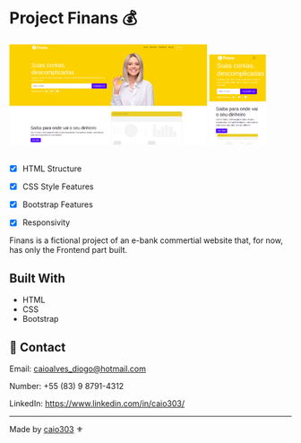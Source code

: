 # Project Finans :moneybag:

<div>
  <img width="70%" alt="Notebook Size Responsivity" src="https://github.com/caio303/finans-project/blob/master/imagens/finans-web.png">
  <img width="20%" alt="Cellphone Size Responsivity" src="https://github.com/caio303/finans-project/blob/master/imagens/finans-mob.png">
</div

  ## &nbsp;

- [x] HTML Structure

- [x] CSS Style Features

- [x] Bootstrap Features

- [x] Responsivity

Finans is a fictional project of an e-bank commertial website that, for now, has only the Frontend part built.

## Built With

* HTML
* CSS
* Bootstrap 

## :cactus: Contact

Email: [caioalves_diogo@hotmail.com](mailto:caioalves_diogo@hotmail.com)

Number: +55 (83) 9 8791-4312

LinkedIn: https://www.linkedin.com/in/caio303/

----------------------------------------------------------------------------------------------------------------------------------------------

Made by [caio303](github.com/caio303) :fleur_de_lis: